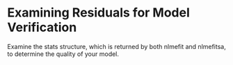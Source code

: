 # **Examining Residuals for Model Verification**

Examine the stats structure, which is returned by both nlmefit and nlmefitsa, to determine the quality of your model.
